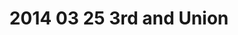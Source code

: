 ---
layout: blog
title: 2014 03 25 3rd and Union
category: blog
lat: 47.60814
lng: -122.33722
altitude: 105.82
image: https://s3-us-west-2.amazonaws.com/worldcup14/2014-03-25 18:56:00 PDT.jpg
observation: 20140325185600PDT
---